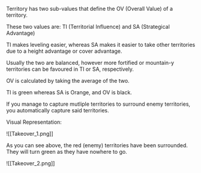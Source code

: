 Territory has two sub-values that define the OV (Overall Value) of a territory.

These two values are:
TI (Territorial Influence)
and
SA (Strategical Advantage)

TI makes leveling easier, whereas SA makes it easier to take other territories due to a height advantage or cover advantage.

Usually the two are balanced, however more fortified or mountain-y territories can be favoured in TI or SA, respectively.

OV is calculated by taking the average of the two.

TI is green whereas SA is Orange, and OV is black.

If you manage to capture mutliple territories to surround enemy territories, you automatically capture said territories.

Visual Representation:

![[Takeover_1.png]]

As you can see above, the red (enemy) territories have been surrounded. They will turn green as they have nowhere to go.

![[Takeover_2.png]]